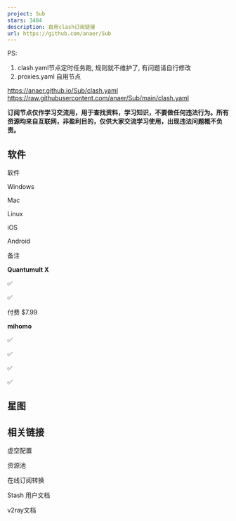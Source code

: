 ```yaml
---
project: Sub
stars: 3484
description: 自用clash订阅链接
url: https://github.com/anaer/Sub
---
```


PS:

1.  clash.yaml节点定时任务跑, 规则就不维护了, 有问题请自行修改
2.  proxies.yaml 自用节点

https://anaer.github.io/Sub/clash.yaml
https://raw.githubusercontent.com/anaer/Sub/main/clash.yaml

**订阅节点仅作学习交流用，用于查找资料，学习知识，不要做任何违法行为。所有资源均来自互联网，非盈利目的，仅供大家交流学习使用，出现违法问题概不负责。**

软件
--

软件

Windows

Mac

Linux

iOS

Android

备注

**Quantumult X**

✅

✅

付费 $7.99

**mihomo**

✅

✅

✅

✅

星图
--

相关链接
----

虚空配置

资源池

在线订阅转换

Stash 用户文档

v2ray文档
